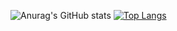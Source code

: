 ![Anurag's GitHub stats](https://github-readme-stats.vercel.app/api?username=FacuLuna745&show_icons=true&theme=cobalt)
[![Top Langs](https://github-readme-stats.vercel.app/api/top-langs/?username=FacuLuna745&layout=compact&theme=cobalt)](https://github.com/FacuLuna745/github-readme-stats)
